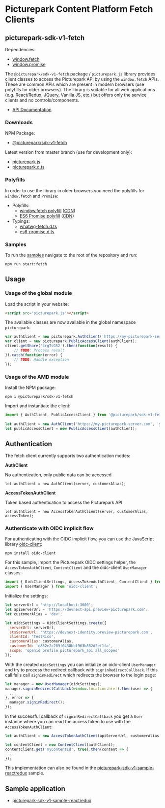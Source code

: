 # Picturepark Content Platform Fetch Clients

## picturepark-sdk-v1-fetch

Dependencies: 

- [window.fetch](https://developer.mozilla.org/en-US/docs/Web/API/Fetch_API)
- [window.promise](https://developer.mozilla.org/en-US/docs/Web/JavaScript/Reference/Global_Objects/Promise)

The `@picturepark/sdk-v1-fetch` package / `picturepark.js` library provides client classes to access the Picturepark API by using the `window.fetch` APIs. These are common APIs which are present in modern browsers (use polyfills for older browsers). The library is suitable for all web applications (e.g. React/Redux, JQuery, Vanilla.JS, etc.) but offers only the service clients and no controls/components. 

- [API Documentation](https://rawgit.com/Picturepark/Picturepark.SDK.TypeScript/master/docs/picturepark-sdk-v1-fetch/api/index.html)

### Downloads

NPM Package: 

- [@picturepark/sdk-v1-fetch](https://www.npmjs.com/package/@picturepark/sdk-v1-fetch)

Latest version from master branch (use for development only): 

- [picturepark.js](https://rawgit.com/Picturepark/Picturepark.SDK.TypeScript/master/src/picturepark-sdk-v1-fetch/dist/picturepark.js)
- [picturepark.d.ts](https://rawgit.com/Picturepark/Picturepark.SDK.TypeScript/master/src/picturepark-sdk-v1-fetch/dist/picturepark.d.ts)

### Polyfills

In order to use the library in older browsers you need the polyfills for `window.fetch` and `Promise`: 

- Polyfills: 
    - [window.fetch polyfill](https://github.com/github/fetch) ([CDN](https://cdnjs.com/libraries/fetch))
    - [ES6 Promise polyfill](https://github.com/es-shims/es6-shim/) ([CDN](https://cdnjs.com/libraries/es6-shim))
- Typings: 
    - [whatwg-fetch.d.ts](https://github.com/DefinitelyTyped/DefinitelyTyped/blob/master/whatwg-fetch/index.d.ts)
    - [es6-promise.d.ts](https://github.com/DefinitelyTyped/DefinitelyTyped/blob/master/es6-promise/index.d.ts)

### Samples

To run the [samples](https://github.com/Picturepark/Picturepark.SDK.TypeScript/tree/master/src/picturepark-sdk-v1-fetch/samples) navigate to the root of the repository and run: 

    npm run start:fetch

## Usage

### Usage of the global module

Load the script in your website: 

```html
<script src="picturepark.js"></script>
```

The available classes are now available in the global namespace `picturepark`: 

```js
var authClient = new picturepark.AuthClient('https://my-picturepark-server.com', 'yourCustomerAlias');
var client = new picturepark.PublicAccessClient(authClient);
client.getShare('4rgTsG52').then(function(result) {
    // TODO: Process result
}).catch(function(error) {
    // TODO: Handle exception
});
```

### Usage of the AMD module

Install the NPM package: 

    npm i @picturepark/sdk-v1-fetch

Import and instantiate the client:

```js
import { AuthClient, PublicAccessClient } from '@picturepark/sdk-v1-fetch';
 
let authClient = new AuthClient('https://my-picturepark-server.com', 'yourCustomerAlias');
let publicAccessClient = new PublicAccessClient(authClient);
```

## Authentication

The fetch client currently supports two authentication modes: 

**AuthClient**

No authentication, only public data can be accessed

    let authClient = new AuthClient(server, customerAlias);

**AccessTokenAuthClient**

Token based authentication to access the Picturepark API

    let authClient = new AccessTokenAuthClient(server, customerAlias, accessToken);

### Authenticate with OIDC implicit flow

For authenticating with the OIDC implicit flow, you can use the JavaScript library [oidc-client](https://github.com/IdentityModel/oidc-client-js): 

```
npm install oidc-client
```

For this sample, import the Picturepark OIDC settings helper, the `AccessTokenAuthClient`, `ContentClient` and the oidc-client `UserManager` classes:

```js
import { OidcClientSettings, AccessTokenAuthClient, ContentClient } from '@picturepark/sdk-v1-fetch';
import { UserManager } from 'oidc-client';
```

Initialize the settings: 

```js
let serverUrl = 'http://localhost:3000';
let apiServerUrl = 'https://devnext-api.preview-picturepark.com';
let customerAlias = 'dev';

let oidcSettings = OidcClientSettings.create({
  serverUrl: serverUrl,
  stsServerUrl: 'https://devnext-identity.preview-picturepark.com',
  clientId: 'TestRico',
  customerAlias: customerAlias,
  customerId: 'e852e2c209f0438bbf963b862d2ef1fa',
  scope: 'openid profile picturepark_api all_scopes'
});
```

With the created `oidcSettings` you can initialize an oidc-client `UserManager` and try to process the redirect callback with `signinRedirectCallback`. If this call fails call `signinRedirect` which redirects the browser to the login page: 

```js
let manager = new UserManager(oidcSettings);
manager.signinRedirectCallback(window.location.href).then(user => {
  ...
}, error => {
  manager.signinRedirect();
});
```

In the successful callback of `signinRedirectCallback` you get a `User` instance where you can read the access token to use with the `AccessTokenAuthClient`: 

```js
let authClient = new AccessTokenAuthClient(apiServerUrl, customerAlias, user.access_token);

let contentClient = new ContentClient(authClient);
contentClient.get('myContentId', true).then(content => {
  ...
});
```

This implementation can also be found in the [picturepark-sdk-v1-sample-reactredux](https://github.com/Picturepark/Picturepark.SDK.TypeScript/tree/master/samples/picturepark-sdk-v1-sample-reactredux) sample.

## Sample application

- [picturepark-sdk-v1-sample-reactredux](https://github.com/Picturepark/Picturepark.SDK.TypeScript/tree/master/samples/picturepark-sdk-v1-sample-reactredux)
